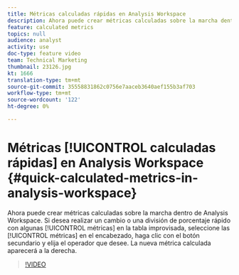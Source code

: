 ```yaml
---
title: Métricas calculadas rápidas en Analysis Workspace
description: Ahora puede crear métricas calculadas sobre la marcha dentro de Analysis Workspace.  Si desea realizar un cambio o una división de porcentaje rápido con algunas métricas en la tabla improvisada, seleccione las métricas en el encabezado, haga clic con el botón secundario y elija el operador que desee.  La nueva métrica calculada aparecerá a la derecha.
feature: calculated metrics
topics: null
audience: analyst
activity: use
doc-type: feature video
team: Technical Marketing
thumbnail: 23126.jpg
kt: 1666
translation-type: tm+mt
source-git-commit: 35558831862c0756e7aaceb3640aef155b3af703
workflow-type: tm+mt
source-wordcount: '122'
ht-degree: 0%

---
```



# Métricas [!UICONTROL calculadas rápidas] en Analysis Workspace {#quick-calculated-metrics-in-analysis-workspace}

Ahora puede crear métricas  calculadas sobre la marcha dentro de Analysis Workspace.  Si desea realizar un cambio o una división de porcentaje rápido con algunas [!UICONTROL métricas] en la tabla improvisada, seleccione las [!UICONTROL métricas] en el encabezado, haga clic con el botón secundario y elija el operador que desee.  La nueva métrica  calculada aparecerá a la derecha.

>[!VIDEO](https://video.tv.adobe.com/v/23126/?quality=12)
